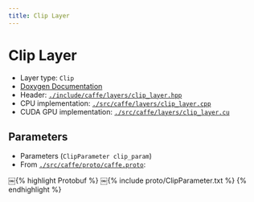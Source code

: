 ```yaml
---
title: Clip Layer
---
```


# Clip Layer

* Layer type: `Clip`
* [Doxygen Documentation](http://caffe.berkeleyvision.org/doxygen/classcaffe_1_1ClipLayer.html)
* Header: [`./include/caffe/layers/clip_layer.hpp`](https://github.com/BVLC/caffe/blob/master/include/caffe/layers/clip_layer.hpp)
* CPU implementation: [`./src/caffe/layers/clip_layer.cpp`](https://github.com/BVLC/caffe/blob/master/src/caffe/layers/clip_layer.cpp)
* CUDA GPU implementation: [`./src/caffe/layers/clip_layer.cu`](https://github.com/BVLC/caffe/blob/master/src/caffe/layers/clip_layer.cu)

## Parameters

* Parameters (`ClipParameter clip_param`)
* From [`./src/caffe/proto/caffe.proto`](https://github.com/BVLC/caffe/blob/master/src/caffe/proto/caffe.proto):

￼{% highlight Protobuf %}
￼{% include proto/ClipParameter.txt %}
{% endhighlight %}
